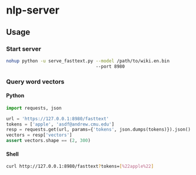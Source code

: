 # nlp-server

## Usage

### Start server

```bash
nohup python -u serve_fasttext.py --model /path/to/wiki.en.bin 
                                  --port 8980
```

### Query word vectors

#### Python

```python
import requests, json

url = 'https://127.0.0.1:8980/fasttext'
tokens = ['apple', 'asdf@andrew.cmu.edu']
resp = requests.get(url, params={'tokens', json.dumps(tokens)}).json()
vectors = resp['vectors']
assert vectors.shape == (2, 300)
```

#### Shell

```bash
curl http://127.0.0.1:8980/fasttext?tokens=[%22apple%22]
```
